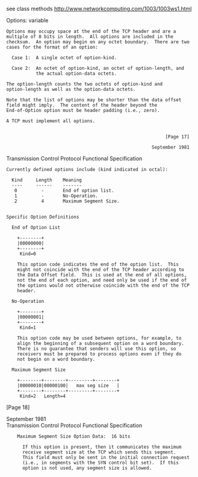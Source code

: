 see class methods
http://www.networkcomputing.com/1003/1003ws1.html

Options:  variable

    Options may occupy space at the end of the TCP header and are a
    multiple of 8 bits in length.  All options are included in the
    checksum.  An option may begin on any octet boundary.  There are two
    cases for the format of an option:

      Case 1:  A single octet of option-kind.

      Case 2:  An octet of option-kind, an octet of option-length, and
               the actual option-data octets.

    The option-length counts the two octets of option-kind and
    option-length as well as the option-data octets.

    Note that the list of options may be shorter than the data offset
    field might imply.  The content of the header beyond the
    End-of-Option option must be header padding (i.e., zero).

    A TCP must implement all options.


                                                               [Page 17]


                                                          September 1981
Transmission Control Protocol
Functional Specification



    Currently defined options include (kind indicated in octal):

      Kind     Length    Meaning
      ----     ------    -------
       0         -       End of option list.
       1         -       No-Operation.
       2         4       Maximum Segment Size.
      

    Specific Option Definitions

      End of Option List

        +--------+
        |00000000|
        +--------+
         Kind=0

        This option code indicates the end of the option list.  This
        might not coincide with the end of the TCP header according to
        the Data Offset field.  This is used at the end of all options,
        not the end of each option, and need only be used if the end of
        the options would not otherwise coincide with the end of the TCP
        header.

      No-Operation

        +--------+
        |00000001|
        +--------+
         Kind=1

        This option code may be used between options, for example, to
        align the beginning of a subsequent option on a word boundary.
        There is no guarantee that senders will use this option, so
        receivers must be prepared to process options even if they do
        not begin on a word boundary.

      Maximum Segment Size

        +--------+--------+---------+--------+
        |00000010|00000100|   max seg size   |
        +--------+--------+---------+--------+
         Kind=2   Length=4






[Page 18]                                                               


September 1981                                                          
                                           Transmission Control Protocol
                                                Functional Specification



        Maximum Segment Size Option Data:  16 bits

          If this option is present, then it communicates the maximum
          receive segment size at the TCP which sends this segment.
          This field must only be sent in the initial connection request
          (i.e., in segments with the SYN control bit set).  If this
          option is not used, any segment size is allowed.
